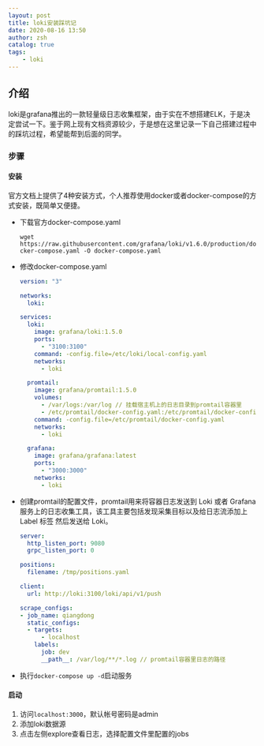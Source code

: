 ```yaml
---
layout: post
title: loki安装踩坑记
date: 2020-08-16 13:50
author: zsh
catalog: true
tags:
    - loki
---
```


## 介绍

loki是grafana推出的一款轻量级日志收集框架，由于实在不想搭建ELK，于是决定尝试一下。鉴于网上现有文档资源较少，于是想在这里记录一下自己搭建过程中的踩坑过程，希望能帮到后面的同学。

### 步骤

#### 安装

官方文档上提供了4种安装方式，个人推荐使用docker或者docker-compose的方式安装，既简单又便捷。

- 下载官方docker-compose.yaml

  `wget https://raw.githubusercontent.com/grafana/loki/v1.6.0/production/docker-compose.yaml -O docker-compose.yaml`

- 修改docker-compose.yaml

  ```yaml
  version: "3"
  
  networks:
    loki:
  
  services:
    loki:
      image: grafana/loki:1.5.0
      ports:
        - "3100:3100"
      command: -config.file=/etc/loki/local-config.yaml
      networks:
        - loki
  
    promtail:
      image: grafana/promtail:1.5.0
      volumes:
        - /var/logs:/var/log // 挂载宿主机上的日志目录到promtail容器里
        - /etc/promtail/docker-config.yaml:/etc/promtail/docker-config.yaml // 使用外部配置文件覆盖默认配置文件
      command: -config.file=/etc/promtail/docker-config.yaml
      networks:
        - loki
  
    grafana:
      image: grafana/grafana:latest
      ports:
        - "3000:3000"
      networks:
        - loki
  
  ```

  

- 创建promtail的配置文件，promtail用来将容器日志发送到 Loki 或者 Grafana 服务上的日志收集工具，该工具主要包括发现采集目标以及给日志流添加上 Label 标签 然后发送给 Loki。

  ```yaml
  server:
    http_listen_port: 9080
    grpc_listen_port: 0
  
  positions:
    filename: /tmp/positions.yaml
  
  client:
    url: http://loki:3100/loki/api/v1/push
  
  scrape_configs:
  - job_name: qiangdong
    static_configs:
    - targets:
        - localhost
      labels:
        job: dev
        __path__: /var/log/**/*.log // promtail容器里日志的路径
  ```

- 执行`docker-compose up -d`启动服务

#### 启动

1. 访问`localhost:3000`，默认帐号密码是admin
2. 添加loki数据源
3. 点击左侧explore查看日志，选择配置文件里配置的jobs